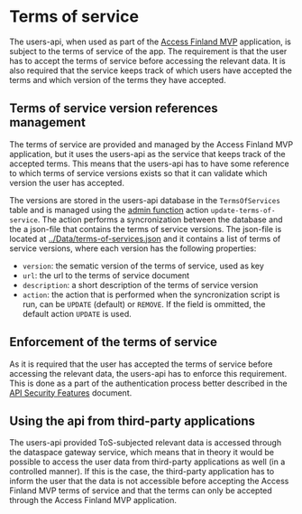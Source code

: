 # Terms of service 

The users-api, when used as part of the [Access Finland MVP](https://github.com/Virtual-Finland-Development/access-finland) application, is subject to the terms of service of the app. The requirement is that the user has to accept the terms of service before accessing the relevant data. It is also required that the service keeps track of which users have accepted the terms and which version of the terms they have accepted. 

## Terms of service version references management

The terms of service are provided and managed by the Access Finland MVP application, but it uses the users-api as the service that keeps track of the accepted terms. This means that the users-api has to have some reference to which terms of service versions exists so that it can validate which version the user has accepted. 

The versions are stored in the users-api database in the `TermsOfServices` table and is managed using the [admin function](./README.adminfunction.md) action `update-terms-of-service`. The action performs a syncronization between the database and the a json-file that contains the terms of service versions. The json-file is located at [../Data/terms-of-services.json](../Data/terms-of-services.json) and it contains a list of terms of service versions, where each version has the following properties:

- `version`: the sematic version of the terms of service, used as key
- `url`: the url to the terms of service document
- `description`: a short description of the terms of service version
- `action`: the action that is performed when the syncronization script is run, can be `UPDATE` (default) or `REMOVE`. If the field is ommitted, the default action `UPDATE` is used.

## Enforcement of the terms of service

As it is required that the user has accepted the terms of service before accessing the relevant data, the users-api has to enforce this requirement. This is done as a part of the authentication process better described in the [API Security Features](./README.security.md) document.

## Using the api from third-party applications

The users-api provided ToS-subjected relevant data is accessed through the dataspace gateway service, which means that in theory it would be possible to access the user data from third-party applications as well (in a controlled manner). If this is the case, the third-party application has to inform the user that the data is not accessible before accepting the Access Finland MVP terms of service and that the terms can only be accepted through the Access Finland MVP application.